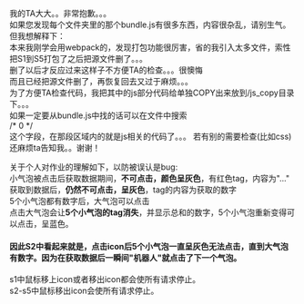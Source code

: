 我的TA大大。。非常抱歉。。。  
如果您发现每个文件夹里的那个bundle.js有很多东西，内容很杂乱，请别生气。但我想解释下：  
本来我刚学会用webpack的，发现打包功能很厉害，省的我引入太多文件，索性把S1到S5打包了之后把源文件删了。。。  
删了以后才反应过来这样子不方便TA的检查。。。很懊悔  
而且已经把源文件删了，再恢复回去又过于麻烦。。。  
为了方便TA检查代码，我把其中的js部分代码给单独COPY出来放到/js_copy目录下。。。  
如果一定要从bundle.js中找的话可以在文件中搜索    
/* 0 */  
这个字段，在那段区域内的就是js相关的代码了。。。
若有别的需要检查(比如css)还麻烦ta告知我。。谢谢！  


关于个人对作业的理解如下，以防被误认是bug:  
小气泡被点击后获取数据期间，**不可点击，颜色呈灰色**，有红色tag，内容为"..."  
获取到数据后，**仍然不可点击，呈灰色**，tag的内容为获取的数字  
5个小气泡都有数字后，大气泡可以点击  
点击大气泡会让**5个小气泡的tag消失**，并显示总和的数字，5个小气泡重新变得可以点击，呈蓝色。   
#### 因此S2中看起来就是，点击icon后5个小气泡一直呈灰色无法点击，直到大气泡有数字。因为在获取数据后一瞬间"机器人"就点击了下一个气泡。
s1中鼠标移上icon或者移出icon都会使所有请求停止。  
s2-s5中鼠标移出icon会使所有请求停止。
